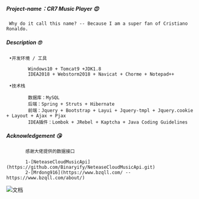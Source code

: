 ##### Project-name：CR7 Music Player 😍
     Why do it call this name? -- Because I am a super fan of Cristiano Ronaldo.  
##### Description 🙄
     •开发环境 / 工具
     
            Windows10 + Tomcat9 +JDK1.8
            IDEA2018 + Webstorm2018 + Navicat + Chorme + Notepad++  
     
     •技术栈
     
            数据库：MySQL
            后端：Spring + Struts + Hibernate
            前端：Jquery + Bootstrap + Layui + Jquery-tmpl + Jquery.cookie + Layout + Ajax + Pjax
            IDEA插件：Lombok + JRebel + Kaptcha + Java Coding Guidelines
            
##### Acknowledgement 😘

           感谢大佬提供的数据接口 
           
           1-[NeteaseCloudMusicApi](https://github.com/Binaryify/NeteaseCloudMusicApi.git)           
           2-[Mrdong916](https://www.bzqll.com/ -- https://www.bzqll.com/about/)
           
![文档](https://raw.githubusercontent.com/Binaryify/NeteaseCloudMusicApi/master/static/docs.png)

        